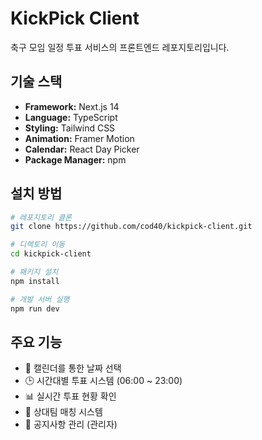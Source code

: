 # KickPick Client

축구 모임 일정 투표 서비스의 프론트엔드 레포지토리입니다.

## 기술 스택

- **Framework:** Next.js 14
- **Language:** TypeScript
- **Styling:** Tailwind CSS
- **Animation:** Framer Motion
- **Calendar:** React Day Picker
- **Package Manager:** npm

## 설치 방법

```bash
# 레포지토리 클론
git clone https://github.com/cod40/kickpick-client.git

# 디렉토리 이동
cd kickpick-client

# 패키지 설치
npm install

# 개발 서버 실행
npm run dev
```

## 주요 기능

- 📅 캘린더를 통한 날짜 선택
- 🕒 시간대별 투표 시스템 (06:00 ~ 23:00)
- 📊 실시간 투표 현황 확인
- 👥 상대팀 매칭 시스템
- 📢 공지사항 관리 (관리자)
